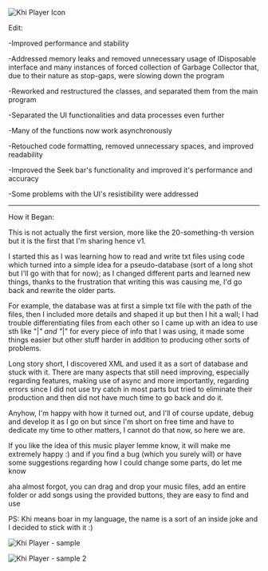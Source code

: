   ![Khi Player Icon](https://github.com/rushakh/Khi-Player/assets/151368929/d9e80b24-1ad5-4d07-bd88-8b4a06b20045)

Edit:

-Improved performance and stability

-Addressed memory leaks and removed unnecessary usage of IDisposable interface and many instances of forced collection of Garbage Collector that, due to their nature as stop-gaps, were slowing down the program

-Reworked and restructured the classes, and separated them from the main program

-Separated  the UI functionalities and data processes even further 

-Many of the functions now work asynchronously  

-Retouched code formatting, removed unnecessary spaces, and improved readability

-Improved the Seek bar's functionality and improved it's performance and accuracy

-Some problems with the UI's resistibility were addressed 

---

How it Began:

This is not actually the first version, more like the 20-something-th version but it is the first that I'm sharing hence v1. 

I started this as I was learning how to read and write txt files using code which turned into a simple idea for a pseudo-database (sort of a long shot but I'll go with that for now); as I changed different parts and learned new things, thanks to the frustration that writing this was causing me, I'd go back and rewrite the older parts. 

For example, the database was at first a simple txt file with the path of the files, then I included more details and shaped it up but then I hit a wall; I had trouble differentiating files from each other so I came up with an idea to use sth like "|*" and "*|" for every piece of info that I was using, it made some things easier but other stuff harder in addition to producing other sorts of problems. 

Long story short, I discovered XML and used it as a sort of database and stuck with it. There are many aspects that still need improving, especially regarding features, making use of async and more importantly, regarding errors since I did not use try catch in most parts but tried to eliminate their production and then did not have much time to go back and do it.

Anyhow, I'm happy with how it turned out, and I'll of course update, debug and develop it as I go on but since I'm short on free time and have to dedicate my time to other matters, I cannot do that now, so here we are.

If you like the idea of this music player lemme know, it will make me extremely happy :) and if you find a bug (which you surely will) or have some suggestions regarding how I could change some parts, do let me know

aha almost forgot, you can drag and drop your music files, add an entire folder or add songs using the provided buttons, they are easy to find and use

PS: Khi means boar in my language, the name is a sort of an inside joke and I decided to stick with it :)



![Khi Player - sample](https://github.com/rushakh/Khi-Player/assets/151368929/41def25e-3629-4082-8ee4-468ced243e5f)




![Khi Player - sample 2](https://github.com/rushakh/Khi-Player/assets/151368929/eea616a7-0077-4185-9e07-07904c1c74df)
